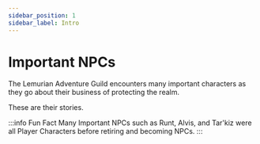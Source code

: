```yaml
---
sidebar_position: 1
sidebar_label: Intro
---
```


# Important NPCs

The Lemurian Adventure Guild encounters many important characters as they go about their business of protecting the realm.

These are their stories.

:::info Fun Fact
Many Important NPCs such as Runt, Alvis, and Tar'kiz were all Player Characters before retiring and becoming NPCs.
:::
